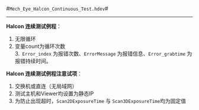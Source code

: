 #`Mech_Eye_Halcon_Continuous_Test.hdev`#

----------
**Halcon 连续测试例程**：  
1. 无限循环  
2. 变量count为循环次数  
3.` Error_index` 为报错次数、`ErrorMessage` 为报错信息、`Error_grabtime` 为报错持续时间。

**Halcon 连续测试例程注意试项**：  
1. 交换机或直连（无局域网）  
2. 测试主机和Viewer均设置为静态IP  
3. 为防止出现超时，`Scan2DExposureTime` 与 `Scan3DExposureTime`均为固定值